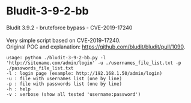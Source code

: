 # Bludit-3-9-2-bb
Bludit 3.9.2 - bruteforce bypass - CVE-2019-17240
\
\
Very simple script based on CVE-2019-17240.
\
Original POC and explanation: https://github.com/bludit/bludit/pull/1090.  
  
  
```
usage: python ./bludit-3-9-2-bb.py -l 'http://sitename.com/admin/login' -u ./usernames_file_list.txt -p ./passwords_file_list.txt
-l : login page (example: http://192.168.1.50/admin/login)
-u : file with usernames list (one by line)
-p : file with passwords list (one by line)
-h : help
-v : verbose (show all tested 'username:password')
```


